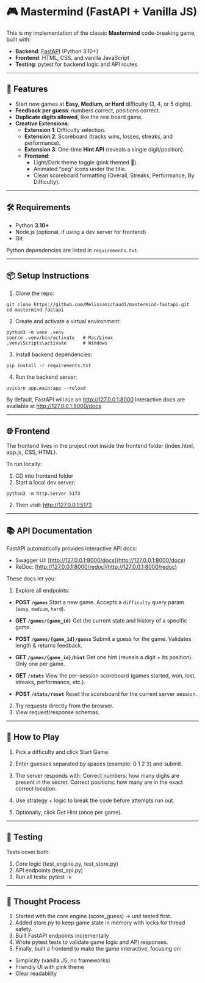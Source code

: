 # 🎮 Mastermind (FastAPI + Vanilla JS)

This is my implementation of the classic **Mastermind** code-breaking game, built with:

- **Backend**: [FastAPI](https://fastapi.tiangolo.com/) (Python 3.10+)
- **Frontend**: HTML, CSS, and vanilla JavaScript
- **Testing**: pytest for backend logic and API routes

---

## 🚀 Features

- Start new games at **Easy, Medium, or Hard** difficulty (3, 4, or 5 digits).
- **Feedback per guess**: numbers correct, positions correct.
- **Duplicate digits allowed**, like the real board game.
- **Creative Extensions**:
  - **Extension 1**: Difficulty selection.
  - **Extension 2**: Scoreboard (tracks wins, losses, streaks, and performance).
  - **Extension 3**: One-time **Hint API** (reveals a single digit/position).
  - **Frontend**:
    - Light/Dark theme toggle (pink themed 🌸).
    - Animated “peg” icons under the title.
    - Clean scoreboard formatting (Overall, Streaks, Performance, By Difficulty).

---

## 🛠️ Requirements

- Python **3.10+**
- Node.js (optional, if using a dev server for frontend)
- Git

Python dependencies are listed in `requirements.txt`.

---

## 📦 Setup Instructions

1. Clone the repo:

```
git clone https://github.com/Melissamichaud1/mastermind-fastapi.git
cd mastermind-fastapi
```

2. Create and activate a virtual environment:

```
python3 -m venv .venv
source .venv/bin/activate   # Mac/Linux
.venv\Scripts\activate      # Windows
```

3. Install backend dependencies:

```
pip install -r requirements.txt
```

4. Run the backend server:

```
uvicorn app.main:app --reload
```

By default, FastAPI will run on http://127.0.0.1:8000
Interactive docs are available at http://127.0.0.1:8000/docs

---

## 🌐 Frontend

The frontend lives in the project root inside the frontend folder (index.html, app.js, CSS, HTML).

To run locally:

1. CD into frontend folder
2. Start a local dev server:

```
python3 -m http.server 5173
```

2. Then visit:
   http://127.0.0.1:5173

---

## 📚 API Documentation

FastAPI automatically provides interactive API docs:

- Swagger UI: [http://127.0.0.1:8000/docs](http://127.0.0.1:8000/docs)
- ReDoc: [http://127.0.0.1:8000/redoc](http://127.0.0.1:8000/redoc)

These docs let you:

1. Explore all endpoints:

- **POST `/games`**
  Start a new game. Accepts a `difficulty` query param (`easy`, `medium`, `hard`).

- **GET `/games/{game_id}`**
  Get the current state and history of a specific game.

- **POST `/games/{game_id}/guess`**
  Submit a guess for the game. Validates length & returns feedback.

- **GET `/games/{game_id}/hint`**
  Get one hint (reveals a digit + its position). Only one per game.

- **GET `/stats`**
  View the per-session scoreboard (games started, won, lost, streaks, performance, etc.).

- **POST `/stats/reset`**
  Reset the scoreboard for the current server session.

2. Try requests directly from the browser.
3. View request/response schemas.

---

## 🎯 How to Play

1. Pick a difficulty and click Start Game.
2. Enter guesses separated by spaces (example: 0 1 2 3) and submit.
3. The server responds with:
   Correct numbers: how many digits are present in the secret.
   Correct positions: how many are in the exact correct location.

4. Use strategy + logic to break the code before attempts run out.
5. Optionally, click Get Hint (once per game).

---

## 🧪 Testing

Tests cover both:

1. Core logic (test_engine.py, test_store.py)
2. API endpoints (test_api.py)
3. Run all tests:
   pytest -v

---

## 📖 Thought Process

1. Started with the core engine (score_guess) -> unit tested first.
2. Added store.py to keep game state in memory with locks for thread safety.
3. Built FastAPI endpoints incrementally
4. Wrote pytest tests to validate game logic and API responses.
5. Finally, built a frontend to make the game interactive, focusing on:

- Simplicity (vanilla JS, no frameworks)
- Friendly UI with pink theme
- Clear readability
